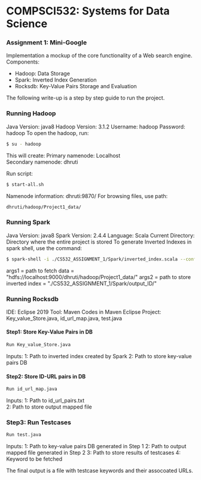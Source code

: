 ﻿# COMPSCI532: Systems for Data Science
### Assignment 1: Mini-Google

 Implementation a mockup of the core functionality of a Web search engine. Components:
  - Hadoop: Data Storage
  - Spark: Inverted Index Generation 
  - Rocksdb: Key-Value Pairs Storage and Evaluation
  
The following write-up is a step by step guide to run the project. 

### Running Hadoop
Java Version: java8
Hadoop Version: 3.1.2
Username: hadoop
Password: hadoop
To open the hadoop, run:

```sh
$ su - hadoop
```
This will create: 
Primary namenode: Localhost  
Secondary namenode: dhruti

Run script:
```sh
$ start-all.sh
```
Namenode information: dhruti:9870/
For browsing files, use path: 
```sh 
dhruti/hadoop/Project1_data/
```
### Running Spark
Java Version: java8
Spark Version: 2.4.4
Language: Scala
Current Directory: Directory where the entire project is stored
To generate Inverted Indexes in spark shell, use the command:
```sh 
$ spark-shell -i ./CS532_ASSIGNMENT_1/Spark/inverted_index.scala --conf spark.driver.args= "args1 args2"
```
args1 = path to fetch data = "hdfs://localhost:9000/dhruti/hadoop/Project1_data/"
args2 = path to store inverted index = "./CS532_ASSIGNMENT_1/Spark/output_ID/"

### Running Rocksdb
IDE: Eclipse 2019
Tool: Maven
Codes in Maven Eclipse Project: Key_value_Store.java, id_url_map.java, test.java 
#### Step1: Store Key-Value Pairs in DB
```sh
Run Key_value_Store.java
```
Inputs:
1: Path to inverted index created by Spark
2: Path to store key-value pairs DB

#### Step2: Store ID-URL pairs in DB
```sh
Run id_url_map.java
```
Inputs: 
1: Path to id_url_pairs.txt  
2:  Path to store output mapped file

### Step3: Run Testcases
```sh
Run test.java
```
Inputs: 
1: Path to key-value pairs DB generated in Step 1 
2: Path to output mapped file generated in Step 2
3: Path to store results of testcases
4: Keyword to be fetched

The final output is a file with testcase keywords and their assocoated URLs. 
